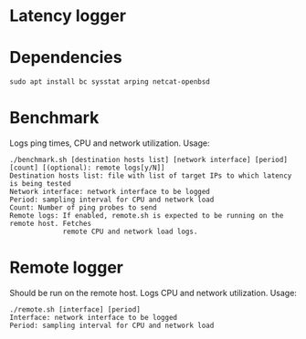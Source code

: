 Latency logger
===

# Dependencies
```
sudo apt install bc sysstat arping netcat-openbsd
```

# Benchmark
Logs ping times, CPU and network utilization.
Usage:
```
./benchmark.sh [destination hosts list] [network interface] [period] [count] [(optional): remote logs[y/N]]
Destination hosts list: file with list of target IPs to which latency is being tested
Network interface: network interface to be logged
Period: sampling interval for CPU and network load
Count: Number of ping probes to send
Remote logs: If enabled, remote.sh is expected to be running on the remote host. Fetches
             remote CPU and network load logs.
```

# Remote logger
Should be run on the remote host. Logs CPU and network utilization.
Usage:
```
./remote.sh [interface] [period]
Interface: network interface to be logged
Period: sampling interval for CPU and network load
```
